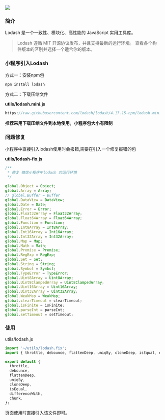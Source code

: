

![](https://www.lodashjs.com/img/lodash.png)

### 简介

Lodash 是一个一致性、模块化、高性能的 JavaScript 实用工具库。

> Lodash 遵循 MIT 开源协议发布，并且支持最新的运行环境。 查看各个构件版本的区别并选择一个适合你的版本。



### 小程序引入Lodash

方式一：安装npm包

```js
npm install lodash
```

方式二：下载压缩文件

**utils/lodash.mini.js**

```js
https://raw.githubusercontent.com/lodash/lodash/4.17.15-npm/lodash.min.js
```

**推荐采用下载压缩文件到本地使用，小程序包大小有限制**

### 问题修复

小程序中直接引入lodash使用时会报错,需要在引入一个修复报错的包

**utils/lodash-fix.js**

```js
/**
 * 修复 微信小程序中lodash 的运行环境
 */
 
global.Object = Object;
global.Array = Array;
// global.Buffer = Buffer
global.DataView = DataView;
global.Date = Date;
global.Error = Error;
global.Float32Array = Float32Array;
global.Float64Array = Float64Array;
global.Function = Function;
global.Int8Array = Int8Array;
global.Int16Array = Int16Array;
global.Int32Array = Int32Array;
global.Map = Map;
global.Math = Math;
global.Promise = Promise;
global.RegExp = RegExp;
global.Set = Set;
global.String = String;
global.Symbol = Symbol;
global.TypeError = TypeError;
global.Uint8Array = Uint8Array;
global.Uint8ClampedArray = Uint8ClampedArray;
global.Uint16Array = Uint16Array;
global.Uint32Array = Uint32Array;
global.WeakMap = WeakMap;
global.clearTimeout = clearTimeout;
global.isFinite = isFinite;
global.parseInt = parseInt;
global.setTimeout = setTimeout;
```

### 使用

utils/lodash.js

```js
import '~/utils/lodash.fix';
import { throttle, debounce, flattenDeep, uniqBy, cloneDeep, isEqual, differenceWith, chunk } from '~/utils/lodash.mini';

export default {
  throttle,
  debounce,
  flattenDeep,
  uniqBy,
  cloneDeep,
  isEqual,
  differenceWith,
  chunk,
};
```

页面使用时直接引入该文件即可。